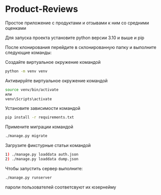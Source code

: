 # Product-Reviews

Простое приложение с продуктами и отзывами к ним со средними оценками

Для запуска проекта установите python версии 3.10 и выше и pip

После клонирования перейдите в склонированную папку и выполните следующие команды:

Создайте виртуальное окружение командой
```bash
python -m venv venv
```

Активируйте виртуальное окружение командой
```bash
source venv/bin/activate
или
venv\Scripts\activate
```

Установите зависимости командой

```bash
pip install -r requirements.txt
```

Примените миграции командой
```bash
./manage.py migrate
```

Загрузите фикстурные статьи командой
```bash
1) ./manage.py loaddata auth.json
2) ./manage.py loaddata dump.json
```

Чтобы запустить сервер выполните:

```bash
./manage.py runserver
```

пароли пользователей соответсвуют их юзернейму